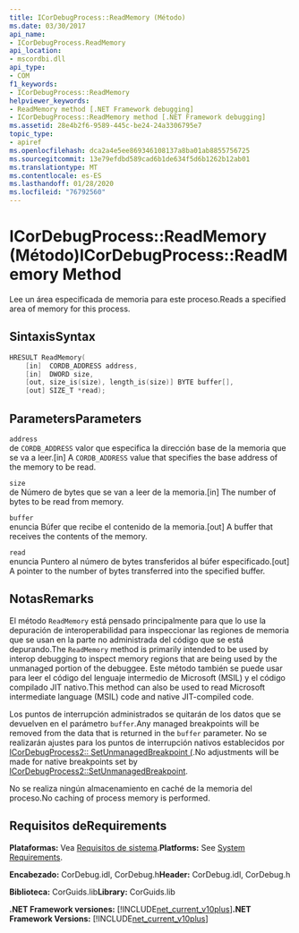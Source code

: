 ```yaml
---
title: ICorDebugProcess::ReadMemory (Método)
ms.date: 03/30/2017
api_name:
- ICorDebugProcess.ReadMemory
api_location:
- mscordbi.dll
api_type:
- COM
f1_keywords:
- ICorDebugProcess::ReadMemory
helpviewer_keywords:
- ReadMemory method [.NET Framework debugging]
- ICorDebugProcess::ReadMemory method [.NET Framework debugging]
ms.assetid: 28e4b2f6-9589-445c-be24-24a3306795e7
topic_type:
- apiref
ms.openlocfilehash: dca2a4e5ee869346108137a8ba01ab8855756725
ms.sourcegitcommit: 13e79efdbd589cad6b1de634f5d6b1262b12ab01
ms.translationtype: MT
ms.contentlocale: es-ES
ms.lasthandoff: 01/28/2020
ms.locfileid: "76792560"
---
```

# <a name="icordebugprocessreadmemory-method"></a><span data-ttu-id="fb134-102">ICorDebugProcess::ReadMemory (Método)</span><span class="sxs-lookup"><span data-stu-id="fb134-102">ICorDebugProcess::ReadMemory Method</span></span>
<span data-ttu-id="fb134-103">Lee un área especificada de memoria para este proceso.</span><span class="sxs-lookup"><span data-stu-id="fb134-103">Reads a specified area of memory for this process.</span></span>  
  
## <a name="syntax"></a><span data-ttu-id="fb134-104">Sintaxis</span><span class="sxs-lookup"><span data-stu-id="fb134-104">Syntax</span></span>  
  
```cpp  
HRESULT ReadMemory(  
    [in]  CORDB_ADDRESS address,   
    [in]  DWORD size,  
    [out, size_is(size), length_is(size)] BYTE buffer[],  
    [out] SIZE_T *read);  
```  
  
## <a name="parameters"></a><span data-ttu-id="fb134-105">Parameters</span><span class="sxs-lookup"><span data-stu-id="fb134-105">Parameters</span></span>  
 `address`  
 <span data-ttu-id="fb134-106">de `CORDB_ADDRESS` valor que especifica la dirección base de la memoria que se va a leer.</span><span class="sxs-lookup"><span data-stu-id="fb134-106">[in] A `CORDB_ADDRESS` value that specifies the base address of the memory to be read.</span></span>  
  
 `size`  
 <span data-ttu-id="fb134-107">de Número de bytes que se van a leer de la memoria.</span><span class="sxs-lookup"><span data-stu-id="fb134-107">[in] The number of bytes to be read from memory.</span></span>  
  
 `buffer`  
 <span data-ttu-id="fb134-108">enuncia Búfer que recibe el contenido de la memoria.</span><span class="sxs-lookup"><span data-stu-id="fb134-108">[out] A buffer that receives the contents of the memory.</span></span>  
  
 `read`  
 <span data-ttu-id="fb134-109">enuncia Puntero al número de bytes transferidos al búfer especificado.</span><span class="sxs-lookup"><span data-stu-id="fb134-109">[out] A pointer to the number of bytes transferred into the specified buffer.</span></span>  
  
## <a name="remarks"></a><span data-ttu-id="fb134-110">Notas</span><span class="sxs-lookup"><span data-stu-id="fb134-110">Remarks</span></span>  
 <span data-ttu-id="fb134-111">El método `ReadMemory` está pensado principalmente para que lo use la depuración de interoperabilidad para inspeccionar las regiones de memoria que se usan en la parte no administrada del código que se está depurando.</span><span class="sxs-lookup"><span data-stu-id="fb134-111">The `ReadMemory` method is primarily intended to be used by interop debugging to inspect memory regions that are being used by the unmanaged portion of the debuggee.</span></span> <span data-ttu-id="fb134-112">Este método también se puede usar para leer el código del lenguaje intermedio de Microsoft (MSIL) y el código compilado JIT nativo.</span><span class="sxs-lookup"><span data-stu-id="fb134-112">This method can also be used to read Microsoft intermediate language (MSIL) code and native JIT-compiled code.</span></span>  
  
 <span data-ttu-id="fb134-113">Los puntos de interrupción administrados se quitarán de los datos que se devuelven en el parámetro `buffer`.</span><span class="sxs-lookup"><span data-stu-id="fb134-113">Any managed breakpoints will be removed from the data that is returned in the `buffer` parameter.</span></span> <span data-ttu-id="fb134-114">No se realizarán ajustes para los puntos de interrupción nativos establecidos por [ICorDebugProcess2:: SetUnmanagedBreakpoint (](icordebugprocess2-setunmanagedbreakpoint-method.md).</span><span class="sxs-lookup"><span data-stu-id="fb134-114">No adjustments will be made for native breakpoints set by [ICorDebugProcess2::SetUnmanagedBreakpoint](icordebugprocess2-setunmanagedbreakpoint-method.md).</span></span>  
  
 <span data-ttu-id="fb134-115">No se realiza ningún almacenamiento en caché de la memoria del proceso.</span><span class="sxs-lookup"><span data-stu-id="fb134-115">No caching of process memory is performed.</span></span>  
  
## <a name="requirements"></a><span data-ttu-id="fb134-116">Requisitos de</span><span class="sxs-lookup"><span data-stu-id="fb134-116">Requirements</span></span>  
 <span data-ttu-id="fb134-117">**Plataformas:** Vea [Requisitos de sistema](../../../../docs/framework/get-started/system-requirements.md).</span><span class="sxs-lookup"><span data-stu-id="fb134-117">**Platforms:** See [System Requirements](../../../../docs/framework/get-started/system-requirements.md).</span></span>  
  
 <span data-ttu-id="fb134-118">**Encabezado:** CorDebug.idl, CorDebug.h</span><span class="sxs-lookup"><span data-stu-id="fb134-118">**Header:** CorDebug.idl, CorDebug.h</span></span>  
  
 <span data-ttu-id="fb134-119">**Biblioteca:** CorGuids.lib</span><span class="sxs-lookup"><span data-stu-id="fb134-119">**Library:** CorGuids.lib</span></span>  
  
 <span data-ttu-id="fb134-120">**.NET Framework versiones:** [!INCLUDE[net_current_v10plus](../../../../includes/net-current-v10plus-md.md)]</span><span class="sxs-lookup"><span data-stu-id="fb134-120">**.NET Framework Versions:** [!INCLUDE[net_current_v10plus](../../../../includes/net-current-v10plus-md.md)]</span></span>
